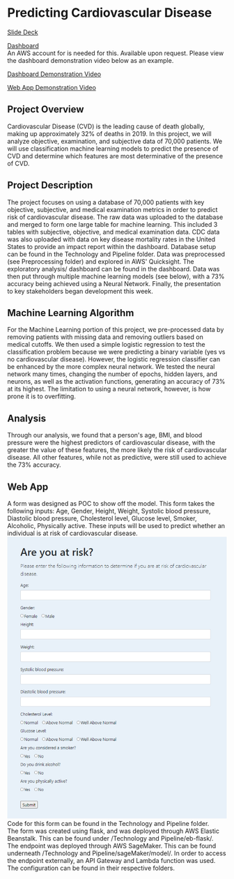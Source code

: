# Predicting Cardiovascular Disease

[Slide Deck](https://docs.google.com/presentation/d/1kPJgIdu8fuf2Ci5hB6wL9CPa2ewXVI9GY5zz5iTyj_w/edit#slide=id.p)

[Dashboard](https://signin.aws.amazon.com/oauth?response_type=code&client_id=arn%3Aaws%3Aiam%3A%3A015428540659%3Auser%2Fspaceneedle-prod&redirect_uri=https%3A%2F%2Fca-central-1.quicksight.aws.amazon.com%2Fsn%2Fdashboards%2Fbf9360c4-48b7-4e83-a389-e226f7c1da59%3Fstate%3DhashArgs%2523%26isauthcode%3Dtrue&forceMobileLayout=0&forceMobileApp=0)<br> 
An AWS account for is needed for this. Available upon request. Please view the dashboard demonstration video below as an example.

[Dashboard Demonstration Video](https://github.com/christopher-ko-law/predicting-cvd/blob/main/Resources/dashboard-demo.mov)<br>

[Web App Demonstration Video](https://github.com/christopher-ko-law/predicting-cvd/blob/main/Resources/website-demo.mov)<br>

## Project Overview

Cardiovascular Disease (CVD) is the leading cause of death globally, making up approximately 32% of deaths in 2019. In this project, we will analyze objective, examination, and subjective data of 70,000 patients. We will use classification machine learning models to predict the presence of CVD and determine which features are most determinative of the presence of CVD. 


## Project Description
The project focuses on using a database of 70,000 patients with key objective, subjective, and medical examination metrics in order to predict risk of cardiovascular disease. The raw data was uploaded to the database and merged to form one large table for machine learning. This included 3 tables with subjective, objective, and medical examination data. CDC data was also uploaded with data on key disease mortality rates in the United States to provide an impact report within the dashboard. Database setup can be found in the Technology and Pipeline folder. Data was preprocessed (see Preprocessing folder) and explored in AWS' Quicksight. The exploratory analysis/ dashboard can be found in the dashboard. Data was then put through multiple machine learning models (see below), with a 73% accuracy being achieved using a Neural Network. Finally, the presentation to key stakeholders began development this week. 

## Machine Learning Algorithm

For the Machine Learning portion of this project, we pre-processed data by removing patients with missing data and removing outliers based on medical cutoffs. We then used a simple logistic regression to test the classification problem because we were predicting a binary variable (yes vs no cardiovascular disease). However, the logistic regression classifier can be enhanced by the more complex neural network. We tested the neural network many times, changing the number of epochs, hidden layers, and neurons, as well as the activation functions, generating an accuracy of 73% at its highest. The limitation to using a neural network, however, is how prone it is to overfitting. 

## Analysis

Through our analysis, we found that a person's age, BMI, and blood pressure were the highest predictors of cardiovascular disease, with the greater the value of these features, the more likely the risk of cardiovascular disease. All other features, while not as predictive, were still used to achieve the 73% accuracy. 

## Web App

A form was designed as POC to show off the model. This form takes the following inputs: Age, Gender, Height, Weight, Systolic blood pressure, Diastolic blood pressure, Cholesterol level, Glucose level, Smoker, Alcoholic, Physically active. These inputs will be used to predict whether an individual is at risk of cardiovascular disease. <br>
![Web Form](/Resources/Presentation%20Files/webapp.PNG)<br>
Code for this form can be found in the Technology and Pipeline folder. <br>
The form was created using flask, and was deployed through AWS Elastic Beanstalk. This can be found under /Technology and Pipeline/eb-flask/.<Br>
The endpoint was deployed through AWS SageMaker. This can be found underneath /Technology and Pipeline/sageMaker/model/. 
In order to access the endpoint externally, an API Gateway and Lambda function was used. The configuration can be found in their respective folders.<br>
